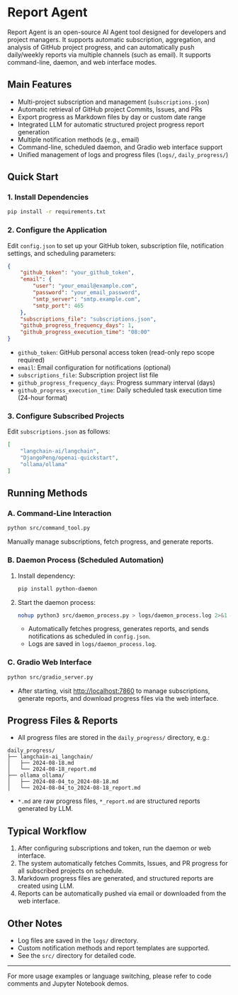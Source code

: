 # Report Agent

Report Agent is an open-source AI Agent tool designed for developers and project managers. It supports automatic subscription, aggregation, and analysis of GitHub project progress, and can automatically push daily/weekly reports via multiple channels (such as email). It supports command-line, daemon, and web interface modes.

## Main Features
- Multi-project subscription and management (`subscriptions.json`)
- Automatic retrieval of GitHub project Commits, Issues, and PRs
- Export progress as Markdown files by day or custom date range
- Integrated LLM for automatic structured project progress report generation
- Multiple notification methods (e.g., email)
- Command-line, scheduled daemon, and Gradio web interface support
- Unified management of logs and progress files (`logs/`, `daily_progress/`)

## Quick Start

### 1. Install Dependencies

```sh
pip install -r requirements.txt
```

### 2. Configure the Application

Edit `config.json` to set up your GitHub token, subscription file, notification settings, and scheduling parameters:

```json
{
    "github_token": "your_github_token",
    "email": {
        "user": "your_email@example.com",
        "password": "your_email_password",
        "smtp_server": "smtp.example.com",
        "smtp_port": 465
    },
    "subscriptions_file": "subscriptions.json",
    "github_progress_frequency_days": 1,
    "github_progress_execution_time": "08:00"
}
```
- `github_token`: GitHub personal access token (read-only repo scope required)
- `email`: Email configuration for notifications (optional)
- `subscriptions_file`: Subscription project list file
- `github_progress_frequency_days`: Progress summary interval (days)
- `github_progress_execution_time`: Daily scheduled task execution time (24-hour format)

### 3. Configure Subscribed Projects

Edit `subscriptions.json` as follows:

```json
[
    "langchain-ai/langchain",
    "DjangoPeng/openai-quickstart",
    "ollama/ollama"
]
```

## Running Methods

### A. Command-Line Interaction

```sh
python src/command_tool.py
```
Manually manage subscriptions, fetch progress, and generate reports.

### B. Daemon Process (Scheduled Automation)

1. Install dependency:
    ```sh
    pip install python-daemon
    ```
2. Start the daemon process:
    ```sh
    nohup python3 src/daemon_process.py > logs/daemon_process.log 2>&1 &
    ```
   - Automatically fetches progress, generates reports, and sends notifications as scheduled in `config.json`.
   - Logs are saved in `logs/daemon_process.log`.

### C. Gradio Web Interface

```sh
python src/gradio_server.py
```
- After starting, visit [http://localhost:7860](http://localhost:7860) to manage subscriptions, generate reports, and download progress files via the web interface.

## Progress Files & Reports

- All progress files are stored in the `daily_progress/` directory, e.g.:

```
daily_progress/
├── langchain-ai_langchain/
│   ├── 2024-08-18.md
│   └── 2024-08-18_report.md
├── ollama_ollama/
│   ├── 2024-08-04_to_2024-08-18.md
│   └── 2024-08-04_to_2024-08-18_report.md
```
- `*.md` are raw progress files, `*_report.md` are structured reports generated by LLM.

## Typical Workflow

1. After configuring subscriptions and token, run the daemon or web interface.
2. The system automatically fetches Commits, Issues, and PR progress for all subscribed projects on schedule.
3. Markdown progress files are generated, and structured reports are created using LLM.
4. Reports can be automatically pushed via email or downloaded from the web interface.

## Other Notes
- Log files are saved in the `logs/` directory.
- Custom notification methods and report templates are supported.
- See the `src/` directory for detailed code.

---

For more usage examples or language switching, please refer to code comments and Jupyter Notebook demos.
